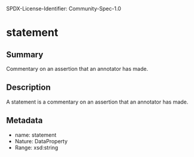 SPDX-License-Identifier: Community-Spec-1.0

# statement

## Summary

Commentary on an assertion that an annotator has made.

## Description

A statement is a commentary on an assertion that an annotator has made.

## Metadata

- name: statement
- Nature: DataProperty
- Range: xsd:string

